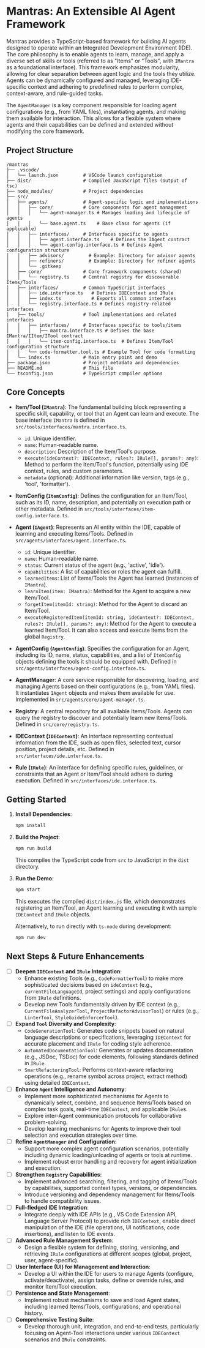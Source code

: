 # Mantras: An Extensible AI Agent Framework

Mantras provides a TypeScript-based framework for building AI agents designed to operate within an Integrated Development Environment (IDE). The core philosophy is to enable agents to learn, manage, and apply a diverse set of skills or tools (referred to as "Items" or "Tools", with `IMantra` as a foundational interface). This framework emphasizes modularity, allowing for clear separation between agent logic and the tools they utilize. Agents can be dynamically configured and managed, leveraging IDE-specific context and adhering to predefined rules to perform complex, context-aware, and rule-guided tasks.

The `AgentManager` is a key component responsible for loading agent configurations (e.g., from YAML files), instantiating agents, and making them available for interaction. This allows for a flexible system where agents and their capabilities can be defined and extended without modifying the core framework.

## Project Structure

```
/mantras
├── .vscode/
│   └── launch.json         # VSCode launch configuration
├── dist/                   # Compiled JavaScript files (output of tsc)
├── node_modules/           # Project dependencies
├── src/
│   ├── agents/             # Agent-specific logic and implementations
│   │   ├── core/           # Core components for agent management
│   │   │   └── agent-manager.ts # Manages loading and lifecycle of agents
│   │   │   └── base.agent.ts    # Base class for agents (if applicable)
│   │   ├── interfaces/     # Interfaces specific to agents
│   │   │   ├── agent.interface.ts    # Defines the IAgent contract
│   │   │   └── agent-config.interface.ts # Defines Agent configuration structure
│   │   ├── advisors/         # Example: Directory for advisor agents
│   │   ├── refiners/         # Example: Directory for refiner agents
│   │   └── .gitkeep
│   ├── core/               # Core framework components (shared)
│   │   └── registry.ts     # Central registry for discoverable Items/Tools
│   ├── interfaces/         # Common TypeScript interfaces
│   │   ├── ide.interface.ts   # Defines IDEContext and IRule
│   │   ├── index.ts           # Exports all common interfaces
│   │   └── registry.interface.ts # Defines registry-related interfaces
│   ├── tools/              # Tool implementations and related interfaces
│   │   ├── interfaces/     # Interfaces specific to tools/items
│   │   │   ├── mantra.interface.ts # Defines the base IMantra/IItem/ITool contract
│   │   │   └── item-config.interface.ts  # Defines Item/Tool configuration structure
│   │   └── code-formatter.tool.ts # Example Tool for code formatting
│   └── index.ts            # Main entry point and demo
├── package.json            # Project metadata and dependencies
├── README.md               # This file
└── tsconfig.json           # TypeScript compiler options
```

## Core Concepts

- **Item/Tool (`IMantra`)**: The fundamental building block representing a specific skill, capability, or tool that an Agent can learn and execute. The base interface `IMantra` is defined in `src/tools/interfaces/mantra.interface.ts`.
  - `id`: Unique identifier.
  - `name`: Human-readable name.
  - `description`: Description of the Item/Tool's purpose.
  - `execute(ideContext?: IDEContext, rules?: IRule[], params?: any)`: Method to perform the Item/Tool's function, potentially using IDE context, rules, and custom parameters.
  - `metadata` (optional): Additional information like version, tags (e.g., 'tool', 'formatter').

- **ItemConfig (`ItemConfig`)**: Defines the configuration for an Item/Tool, such as its ID, name, description, and potentially an execution path or other metadata. Defined in `src/tools/interfaces/item-config.interface.ts`.

- **Agent (`IAgent`)**: Represents an AI entity within the IDE, capable of learning and executing Items/Tools. Defined in `src/agents/interfaces/agent.interface.ts`.
  - `id`: Unique identifier.
  - `name`: Human-readable name.
  - `status`: Current status of the agent (e.g., 'active', 'idle').
  - `capabilities`: A list of capabilities or roles the agent can fulfill.
  - `learnedItems`: List of Items/Tools the Agent has learned (instances of `IMantra`).
  - `learnItem(item: IMantra)`: Method for the Agent to acquire a new Item/Tool.
  - `forgetItem(itemId: string)`: Method for the Agent to discard an Item/Tool.
  - `executeRegisteredItem(itemId: string, ideContext?: IDEContext, rules?: IRule[], params?: any)`: Method for the Agent to execute a learned Item/Tool. It can also access and execute items from the global `Registry`.

- **AgentConfig (`AgentConfig`)**: Specifies the configuration for an Agent, including its ID, name, status, capabilities, and a list of `ItemConfig` objects defining the tools it should be equipped with. Defined in `src/agents/interfaces/agent-config.interface.ts`.

- **AgentManager**: A core service responsible for discovering, loading, and managing Agents based on their configurations (e.g., from YAML files). It instantiates `IAgent` objects and makes them available for use. Implemented in `src/agents/core/agent-manager.ts`.

- **Registry**: A central repository for all available Items/Tools. Agents can query the registry to discover and potentially learn new Items/Tools. Defined in `src/core/registry.ts`.

- **IDEContext (`IDEContext`)**: An interface representing contextual information from the IDE, such as open files, selected text, cursor position, project details, etc. Defined in `src/interfaces/ide.interface.ts`.

- **Rule (`IRule`)**: An interface for defining specific rules, guidelines, or constraints that an Agent or Item/Tool should adhere to during execution. Defined in `src/interfaces/ide.interface.ts`.

## Getting Started

1.  **Install Dependencies**:
    ```bash
    npm install
    ```

2.  **Build the Project**:
    ```bash
    npm run build
    ```
    This compiles the TypeScript code from `src` to JavaScript in the `dist` directory.

3.  **Run the Demo**:
    ```bash
    npm start
    ```
    This executes the compiled `dist/index.js` file, which demonstrates registering an Item/Tool, an Agent learning and executing it with sample `IDEContext` and `IRule` objects.

    Alternatively, to run directly with `ts-node` during development:
    ```bash
    npm run dev
    ```

## Next Steps & Future Enhancements

- [ ] **Deepen `IDEContext` and `IRule` Integration**:
  - Enhance existing Tools (e.g., `CodeFormatterTool`) to make more sophisticated decisions based on `ideContext` (e.g., `currentFileLanguageId`, project settings) and apply configurations from `IRule` definitions.
  - Develop new Tools fundamentally driven by IDE context (e.g., `CurrentFileAnalyzerTool`, `ProjectRefactorAdvisorTool`) or rules (e.g., `LinterTool`, `StyleGuideEnforcerTool`).
- [ ] **Expand `Tool` Diversity and Complexity**:
  - `CodeGenerationTool`: Generates code snippets based on natural language descriptions or specifications, leveraging `IDEContext` for accurate placement and `IRule` for coding style adherence.
  - `AutomatedDocumentationTool`: Generates or updates documentation (e.g., JSDoc, TSDoc) for code elements, following standards defined in `IRule`.
  - `SmartRefactoringTool`: Performs context-aware refactoring operations (e.g., rename symbol across project, extract method) using detailed `IDEContext`.
- [ ] **Enhance `Agent` Intelligence and Autonomy**:
  - Implement more sophisticated mechanisms for Agents to dynamically select, combine, and sequence Items/Tools based on complex task goals, real-time `IDEContext`, and applicable `IRule`s.
  - Explore inter-Agent communication protocols for collaborative problem-solving.
  - Develop learning mechanisms for Agents to improve their tool selection and execution strategies over time.
- [ ] **Refine `AgentManager` and Configuration**:
  - Support more complex agent configuration scenarios, potentially including dynamic loading/unloading of agents or tools at runtime.
  - Implement robust error handling and recovery for agent initialization and execution.
- [ ] **Strengthen `Registry` Capabilities**:
  - Implement advanced searching, filtering, and tagging of Items/Tools by capabilities, supported context types, versions, or dependencies.
  - Introduce versioning and dependency management for Items/Tools to handle compatibility issues.
- [ ] **Full-fledged IDE Integration**: 
  - Integrate deeply with IDE APIs (e.g., VS Code Extension API, Language Server Protocol) to provide rich `IDEContext`, enable direct manipulation of the IDE (file operations, UI notifications, code insertions), and listen to IDE events.
- [ ] **Advanced Rule Management System**:
  - Design a flexible system for defining, storing, versioning, and retrieving `IRule` configurations at different scopes (global, project, user, agent-specific).
- [ ] **User Interface (UI) for Management and Interaction**:
  - Develop a UI within the IDE for users to manage Agents (configure, activate/deactivate), assign tasks, define or override rules, and monitor Item/Tool execution.
- [ ] **Persistence and State Management**:
  - Implement robust mechanisms to save and load Agent states, including learned Items/Tools, configurations, and operational history.
- [ ] **Comprehensive Testing Suite**:
  - Develop thorough unit, integration, and end-to-end tests, particularly focusing on Agent-Tool interactions under various `IDEContext` scenarios and `IRule` constraints.
